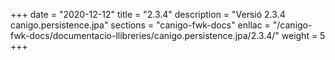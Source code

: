 +++
date        = "2020-12-12"
title       = "2.3.4"
description = "Versió 2.3.4 canigo.persistence.jpa"
sections    = "canigo-fwk-docs"
enllac		= "/canigo-fwk-docs/documentacio-llibreries/canigo.persistence.jpa/2.3.4/"
weight		= 5
+++
